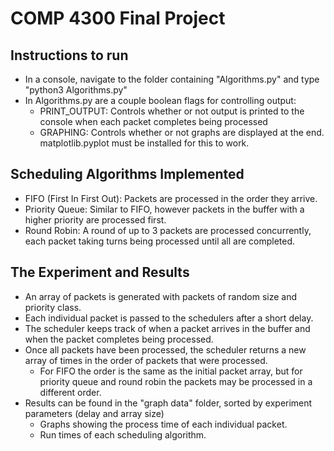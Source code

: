 # COMP 4300 Final Project

## Instructions to run
- In a console, navigate to the folder containing "Algorithms.py" and type "python3 Algorithms.py"
- In Algorithms.py are a couple boolean flags for controlling output:
	+ PRINT_OUTPUT: Controls whether or not output is printed to the console when each packet completes being processed
	+ GRAPHING: Controls whether or not graphs are displayed at the end. matplotlib.pyplot must be installed for this to work.
	
## Scheduling Algorithms Implemented
- FIFO (First In First Out): Packets are processed in the order they arrive.
- Priority Queue: Similar to FIFO, however packets in the buffer with a higher priority are processed first.
- Round Robin: A round of up to 3 packets are processed concurrently, each packet taking turns being processed until all are completed.

## The Experiment and Results
- An array of packets is generated with packets of random size and priority class.
- Each individual packet is passed to the schedulers after a short delay.
- The scheduler keeps track of when a packet arrives in the buffer and when the packet completes being processed.
- Once all packets have been processed, the scheduler returns a new array of times in the order of packets that were processed.
	+ For FIFO the order is the same as the initial packet array, but for priority queue and round robin the packets may be processed in a different order.
- Results can be found in the "graph data" folder, sorted by experiment parameters (delay and array size)
	+ Graphs showing the process time of each individual packet.
	+ Run times of each scheduling algorithm.
